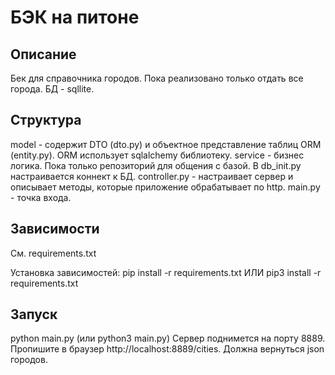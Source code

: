 # БЭК на питоне

## Описание
Бек для справочника городов. Пока реализовано только отдать все города.
БД - sqllite.

## Структура
model - содержит DTO (dto.py) и объектное представление таблиц ORM (entity.py). ORM использует sqlalchemy библиотеку.
service - бизнес логика. Пока только репозиторий для общения с базой. В db_init.py настраивается коннект к БД.
controller.py - настраивает сервер и описывает методы, которые приложение обрабатывает по http.
main.py - точка входа.

## Зависимости
См. requirements.txt

Установка зависимостей: 
pip install -r requirements.txt
ИЛИ pip3 install -r requirements.txt
## Запуск
python main.py (или python3 main.py)
Сервер поднимется на порту 8889.
Пропишите в браузер http://localhost:8889/cities. Должна вернуться json городов.